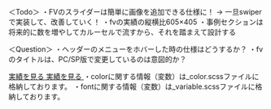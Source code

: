 ＜Todo＞
・FVのスライダーは簡単に画像を追加できる仕様に！ 
→ 一旦swiperで実装して、改善していく！
・fvの実績の縦横比605×405
・事例セクションは将来的に数を増やしてカルーセルで流すから、それを踏まえて設計する

＜Question＞
・ヘッダーのメニューをホバーした時の仕様はどうするか？
・fvのタイトルは、PC/SP版で変更しているのは意図的か？


<components>
<!-- ボタン（白） -->
<a href="#" class="whiteBtn">
    <span class="whiteBtn-text">実績を見る</span>
</a>

<!-- ボタン（黒） -->
<a href="#" class="blackBtn">
    <span class="blackBtn-text">実績を見る</span>
</a>

<memo>
・colorに関する情報（変数）は_color.scssファイルに格納しております。
・fontに関する情報（変数）は_variable.scssファイルに格納しております。
